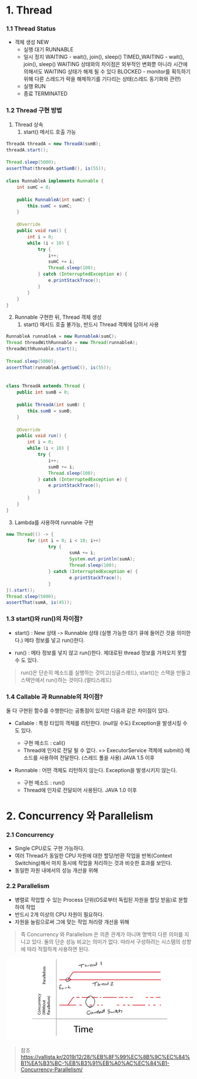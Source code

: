# 1. Thread

### 1.1 Thread Status
  * 객체 생성 NEW
	* 실행 대기 RUNNABLE
	* 일시 정지  WAITING - wait(), join(), sleep()
								TIMED_WAITING - wait(), join(), sleep() WAITING 상태와의 차이점은 외부적인 변화뿐 아니라 시간에 의해서도 WAITING 상태가 해제 될 수 있다
								BLOCKED - monitor를 획득하기 위해 다른 스레드가 락을 해제하기를 기다리는 상태(스레드 동기화와 관련)
	* 실행 				RUN
	* 종료				TERMINATED

### 1.2 Thread 구현 방법
1. Thread 상속
   1. start() 메서드 호출 가능
~~~java
ThreadA threadA = new ThreadA(sumB);
threadA.start();

Thread.sleep(5000);
assertThat(threadA.getSumB(), is(55));

class RunnableA implements Runnable {
    int sumC = 0;

    public RunnableA(int sumC) {
        this.sumC = sumC;
    }

    @Override
    public void run() {
        int i = 0;
        while (i < 10) {
            try {
                i++;
                sumC += i;
                Thread.sleep(100);
            } catch (InterruptedException e) {
                e.printStackTrace();
            }
        }
    }
}
~~~

2. Runnable 구현한 뒤, Thread 객체 생성
    1. start() 메서드 호출 불가능, 반드시 Thread 객체에 담아서 사용
~~~java
RunnableA runnableA = new RunnableA(sumC);
Thread threadWithRunnable = new Thread(runnableA);
threadWithRunnable.start();

Thread.sleep(5000);
assertThat(runnableA.getSumC(), is(55));


class ThreadA extends Thread {
    public int sumB = 0;

    public ThreadA(int sumB) {
        this.sumB = sumB;
    }

    @Override
    public void run() {
        int i = 0;
        while (i < 10) {
            try {
                i++;
                sumB += i;
                Thread.sleep(100);
            } catch (InterruptedException e) {
                e.printStackTrace();
            }
        }
    }
}
~~~

3. Lambda를 사용하여 runnable 구현

~~~java
new Thread(() -> {
		for (int i = 0; i < 10; i++)
				try {
						sumA += i;
						System.out.println(sumA);
						Thread.sleep(100);
				} catch (InterruptedException e) {
						e.printStackTrace();
				}
}).start();
Thread.sleep(5000);
assertThat(sumA, is(45));
~~~

### 1.3 start()와 run()의 차이점?

* start() : New 상태 -> Runnable 상태 (실행 가능한 대기 큐에 들어간 것을 의미한다.)
					메타 정보를 넣고 run()한다.

* run() :  메타 정보를 넣지 않고 run()한다. 제대로된 thread 정보를 가져오지 못할 수 도 있다.

> run()은 단순히 메소드를 실행하는 것이고(싱글스레드), start()는 스택을 만들고 스택안에서 run()하는 것이다.(멀티스레드)


### 1.4 Callable<V> 과 Runnable의 차이점?
둘 다 구현된 함수를 수행한다는 공통점이 있지만 다음과 같은 차이점이 있다.

* Callable : 특정 타입의 객체를 리턴한다. (null일 수도) Exception을 발생시킬 수 도 있다.
	- 구현 메소드 : call()
	- Thread에 인자로 전달 될 수 없다. => ExecutorService 객체에 submit() 메소드를 사용하여 전달한다. (스레드 풀을 사용)
JAVA 1.5 이후

* Runnable : 어떤 객체도 리턴하지 않는다. Exception을 발생시키지 않는다.
	- 구현 메소드 : run()
	- Thread에 인자로 전달되어 사용된다.
JAVA 1.0 이후


# 2. Concurrency 와 Parallelism

### 2.1 Concurrency
* Single CPU로도 구현 가능하다.
* 여러 Thread가 동일한 CPU 자원에 대한 할당/반환 작업을 반복(Context Switching)해서 마치 동시에 작업을 처리하는 것과 비슷한 효과를 보인다.
* 동일한 자원 내에서의 성능 개선을 위해


### 2.2 Parallelism
* 병렬로 작업할 수 있는 Process 단위(OS로부터 독립된 자원을 할당 받음)로 분할하여 작업
* 반드시 2개 이상의 CPU 자원이 필요하다.
* 자원을 늘림으로써 그에 맞는 작업 처리량 개선을 위해


> 즉 Concurrency 와 Parallelism 은 의존 관계가 아니며 명백히 다른 의미를 지니고 있다. 둘의 단순 성능 비교는 의미가 없다. 따라서 구성하려는 시스템의 성향에 따라 적절하게 사용하면 된다.

![Concurrency vs Parallelism](https://github.com/skysoo/study-basic/blob/master/1.java/99.Img/Concurrency_Parallelism.png)


> 참조 <https://vallista.kr/2019/12/28/%EB%8F%99%EC%8B%9C%EC%84%B1%EA%B3%BC-%EB%B3%91%EB%A0%AC%EC%84%B1-Concurrency-Parallelism/>